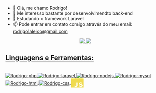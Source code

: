 - 👋 Olá, me chamo Rodrigo!
- 👀 Me interesso bastante por desenvolvimendto back-end
- 🌱 Estudando o framework Laravel
- 📫 Pode entrar em contato comigo através do meu email: rodrigo1aleixo@gmail.com

<div align="center">
  <a href="https://github.com/Rodrigo-Aleixo-0">
  <img height="130em" src="https://github-readme-stats.vercel.app/api?username=Rodrigo-Aleixo-0&show_icons=true&theme=dark&include_all_commits=true&count_private=true"/>
  <img height="100em" src="https://github-readme-stats.vercel.app/api/top-langs/?username=Rodrigo-Aleixo-0&layout=compact&langs_count=7&theme=dark"/>
</div>
  
  <h2>Linguagens e Ferramentas:</h2>
  
<div style="display: inline_block"><br>
   <img align="center" alt="Rodrigo-php" height="30" width="40" src="https://cdn.jsdelivr.net/gh/devicons/devicon/icons/php/php-plain.svg" />
   <img align="center" alt="Rodrigo-laravel" height="30" width="40" src="https://cdn.jsdelivr.net/gh/devicons/devicon/icons/laravel/laravel-plain-wordmark.svg" />
   <img align="center" alt="Rodrigo-nodejs" height="30" width="40" src="https://cdn.jsdelivr.net/gh/devicons/devicon/icons/nodejs/nodejs-original.svg" />
   <img align="center" alt="Rodrigo-mysql" height="30" width="40" src="https://cdn.jsdelivr.net/gh/devicons/devicon/icons/mysql/mysql-original-wordmark.svg" />       
   <img align="center" alt="Rodrigo-html" height="30" width="40" src="https://cdn.jsdelivr.net/gh/devicons/devicon/icons/html5/html5-plain-wordmark.svg" />
   <img align="center" alt="Rodrigo-css" height="30" width="40" src="https://cdn.jsdelivr.net/gh/devicons/devicon/icons/css3/css3-plain-wordmark.svg" />
   <img align="center" alt="Rodrigo-js" height="30" width="40" src="https://raw.githubusercontent.com/devicons/devicon/master/icons/javascript/javascript-plain.svg" />
</div>
